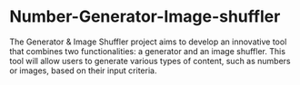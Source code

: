 # Number-Generator-Image-shuffler
The Generator &amp; Image Shuffler project aims to develop an innovative tool that combines two functionalities: a generator and an image shuffler. 
This tool will allow users to generate various types of content, such as numbers or images, based on their input criteria.
